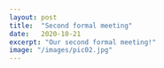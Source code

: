 ```yaml
---
layout: post
title:  "Second formal meeting"
date:   2020-10-21
excerpt: "Our second formal meeting!"
image: "/images/pic02.jpg"
---
```



